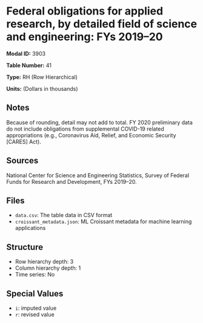 # Federal obligations for applied research, by detailed field of science and engineering: FYs 2019&#8211;20

**Modal ID:** 3903

**Table Number:** 41

**Type:** RH (Row Hierarchical)

**Units:** (Dollars in thousands)

## Notes

Because of rounding, detail may not add to total. FY 2020 preliminary data do not include obligations from supplemental COVID-19 related appropriations (e.g., Coronavirus Aid, Relief, and Economic Security [CARES] Act).

## Sources

National Center for Science and Engineering Statistics, Survey of Federal Funds for Research and Development, FYs 2019–20.

## Files

- `data.csv`: The table data in CSV format
- `croissant_metadata.json`: ML Croissant metadata for machine learning applications

## Structure

- Row hierarchy depth: 3
- Column hierarchy depth: 1
- Time series: No

## Special Values

- `i`: imputed value
- `r`: revised value
